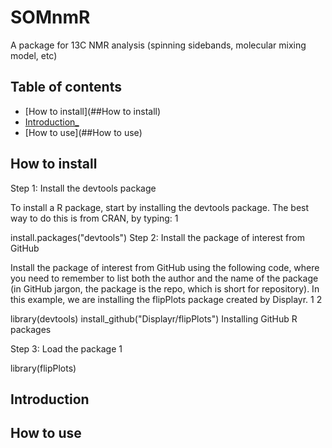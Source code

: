 # SOMnmR
A package for 13C NMR analysis (spinning sidebands, molecular mixing model, etc)

## Table of contents
* [How to install](##How to install)
* [Introduction_](##Introduction)
* [How to use](##How to use)

## How to install

Step 1: Install the devtools package

To install a R package, start by installing the devtools package. The best way to do this is from CRAN, by typing:
1
	
install.packages("devtools")
Step 2: Install the package of interest from GitHub

Install the package of interest from GitHub using the following code, where you need to remember to list both the author and the name of the package (in GitHub jargon, the package is the repo, which is short for repository). In this example, we are installing the flipPlots package created by Displayr.
1
2
	
library(devtools)
install_github("Displayr/flipPlots")
Installing GitHub R packages

 
Step 3: Load the package
1
	
library(flipPlots)

## Introduction

## How to use
